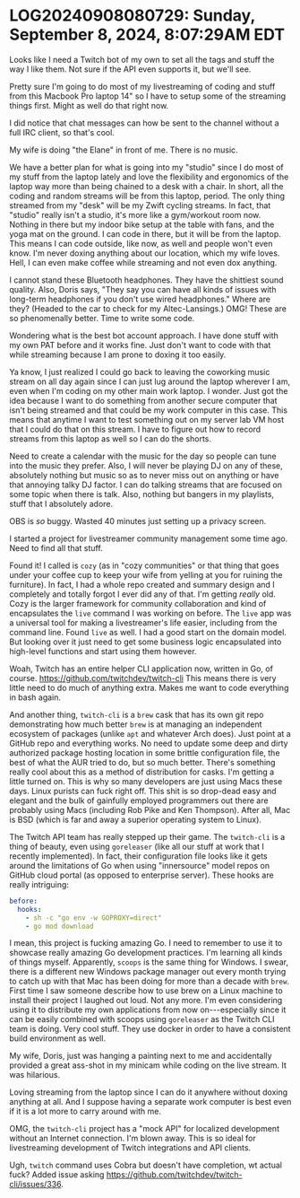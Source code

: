 # LOG20240908080729: Sunday, September  8, 2024,  8:07:29AM EDT

Looks like I need a Twitch bot of my own to set all the tags and stuff the way I like them. Not sure if the API even supports it, but we'll see.

Pretty sure I'm going to do most of my livestreaming of coding and stuff from this Macbook Pro laptop 14" so I have to setup some of the streaming things first. Might as well do that right now.

I did notice that chat messages can how be sent to the channel without a full IRC client, so that's cool.

My wife is doing "the Elane" in front of me. There is no music.

We have a better plan for what is going into my "studio" since I do most of my stuff from the laptop lately and love the flexibility and ergonomics of the laptop way more than being chained to a desk with a chair. In short, all the coding and random streams will be from this laptop, period. The only thing streamed from my "desk" will be my Zwift cycling streams. In fact, that "studio" really isn't a studio, it's more like a gym/workout room now. Nothing in there but my indoor bike setup at the table with fans, and the yoga mat on the ground. I can code in there, but it will be from the laptop. This means I can code outside, like now, as well and people won't even know. I'm never doxing anything about our location, which my wife loves. Hell, I can even make coffee while streaming and not even dox anything.

I cannot stand these Bluetooth headphones. They have the shittiest sound quality. Also, Doris says, "They say you can have all kinds of issues with long-term headphones if you don't use wired headphones." Where are they? (Headed to the car to check for my Altec-Lansings.) OMG! These are so phenomenally better. Time to write some code.

Wondering what is the best bot account approach. I have done stuff with my own PAT before and it works fine. Just don't want to code with that while streaming because I am prone to doxing it too easily.

Ya know, I just realized I could go back to leaving the coworking music stream on all day again since I can just lug around the laptop wherever I am, even when I'm coding on my other main work laptop. I wonder. Just got the idea because I want to do something from another secure computer that isn't being streamed and that could be my work computer in this case. This means that anytime I want to test something out on my server lab VM host that I could do that on this stream. I have to figure out how to record streams from this laptop as well so I can do the shorts.

Need to create a calendar with the music for the day so people can tune into the music they prefer. Also, I will never be playing DJ on any of these, absolutely nothing but music so as to never miss out on anything or have that annoying talky DJ factor. I can do talking streams that are focused on some topic when there is talk. Also, nothing but bangers in my playlists, stuff that I absolutely adore.

OBS is *so* buggy. Wasted 40 minutes just setting up a privacy screen.

I started a project for livestreamer community management some time ago. Need to find all that stuff.

Found it! I called is `cozy` (as in "cozy communities" or that thing that goes under your coffee cup to keep your wife from yelling at you for ruining the furniture). In fact, I had a whole repo created and summary design and I completely and totally forgot I ever did any of that. I'm getting *really* old. Cozy is the larger framework for community collaboration and kind of encapsulates the `live` command I was working on before. The `live` app was a universal tool for making a livestreamer's life easier, including from the command line. Found `live` as well. I had a good start on the domain model. But looking over it just need to get some business logic encapsulated into high-level functions and start using them however.

Woah, Twitch has an entire helper CLI application now, written in Go, of course. https://github.com/twitchdev/twitch-cli This means there is very little need to do much of anything extra. Makes me want to code everything in bash again.

And another thing, `twitch-cli` is a `brew` cask that has its own git repo demonstrating how much better `brew` is at managing an independent ecosystem of packages (unlike `apt` and whatever Arch does). Just point at a GitHub repo and everything works. No need to update some deep and dirty authorized package hosting location in some brittle configuration file, the best of what the AUR tried to do, but so much better. There's something really cool about this as a method of distribution for casks. I'm getting a little turned on. This is why so many developers are just using Macs these days. Linux purists can fuck right off. This shit is so drop-dead easy and elegant and the bulk of gainfully employed programmers out there are probably using Macs (including Rob Pike and Ken Thompson). After all, Mac is BSD (which is far and away a superior operating system to Linux).

The Twitch API team has really stepped up their game. The `twitch-cli` is a thing of beauty, even using `goreleaser` (like all our stuff at work that I recently implemented). In fact, their configuration file looks like it gets around the limitations of Go when using "innersource" model repos on GitHub cloud portal (as opposed to enterprise server). These hooks are really intriguing:

```yaml
before:
  hooks:
    - sh -c "go env -w GOPROXY=direct"
    - go mod download
```

I mean, this project is fucking amazing Go. I need to remember to use it to showcase really amazing Go development practices. I'm learning all kinds of things myself. Apparently, `scoops` is the same thing for Windows. I swear, there is a different new Windows package manager out every month trying to catch up with that Mac has been doing for more than a decade with `brew`. First time I saw someone describe how to use brew on a Linux machine to install their project I laughed out loud. Not any more. I'm even considering using it to distribute my own applications from now on---especially since it can be easily combined with scoops using `goreleaser` as the Twitch CLI team is doing. Very cool stuff. They use docker in order to have a consistent build environment as well.

My wife, Doris, just was hanging a painting next to me and accidentally provided a great ass-shot in my minicam while coding on the live stream. It was hilarious.

Loving streaming from the laptop since I can do it anywhere without doxing anything at all. And I suppose having a separate work computer is best even if it is a lot more to carry around with me.

OMG, the `twitch-cli` project has a "mock API" for localized development without an Internet connection. I'm blown away. This is so ideal for livestreaming development of Twitch integrations and API clients.

Ugh, `twitch` command uses Cobra but doesn't have completion, wt actual fuck? Added issue asking <https://github.com/twitchdev/twitch-cli/issues/336>.
